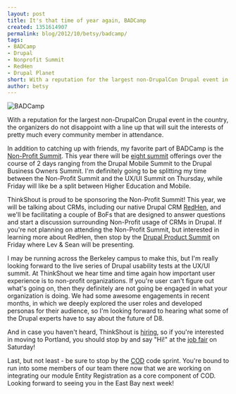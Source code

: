 ```yaml
---
layout: post
title: It's that time of year again, BADCamp
created: 1351614907
permalink: blog/2012/10/betsy/badcamp/
tags:
- BADCamp
- Drupal
- Nonprofit Summit
- RedHen
- Drupal Planet
short: With a reputation for the largest non-DrupalCon Drupal event in the country, the organizers do not disappoint with a line up that will suit the interests of pretty much every community member in attendance.
author: betsy
---
```

![BADCamp](http://2012.badcamp.net/sites/all/themes/baddercamp/logo.png)

With a reputation for the largest non-DrupalCon Drupal event in the country, the organizers do not disappoint with a line up that will suit the interests of pretty much every community member in attendance.  

In addition to catching up with friends, my favorite part of BADCamp is the [Non-Profit Summit](http://2012.badcamp.net/program/non-profit-summit).  This year there will be [eight summit](http://2012.badcamp.net/program/summits) offerings over the course of 2 days ranging from the Drupal Mobile Summit to the Drupal Business Owners Summit.  I'm definitely going to be splitting my time between the Non-Profit Summit and the UX/UI Summit on Thursday, while Friday will like be a split between Higher Education and Mobile.  

ThinkShout is proud to be sponsoring the Non-Profit Summit!  This year, we will be talking about CRMs, including our native Drupal CRM [RedHen](http://redhencrm.com/), and we'll be facilitating a couple of BoFs that are designed to answer questions and start a discussion surrounding Non-Profit usage of CRMs in Drupal.  If you're not planning on attending the Non-Profit Summit, but interested in learning more about RedHen, then stop by the [Drupal Product Summit](http://2012.badcamp.net/program/product-summit) on Friday where Lev & Sean will be presenting. 

I may be running across the Berkeley campus to make this, but I'm really looking forward to the live series of Drupal usability tests at the UX/UI summit.  At ThinkShout we hear time and time again how important user experience is to non-profit organizations.  If you're user can't figure out what's going on, then they definitely are not going be engaged in what your organization is doing.  We had some awesome engagements in recent months, in which we deeply explored the user roles and developed personas for their audience, so I'm looking forward to hearing what some of the Drupal experts have to say about the future of D8.  

And in case you haven't heard, ThinkShout is [hiring](http://thinkshout.com/blog/2012/09/betsy/thinkshout-hiring-senior-engineer), so if you're interested in moving to Portland, you should stop by and say "Hi!" at the [job fair](http://2012.badcamp.net/program/drupal-job-fair) on Saturday!

Last, but not least - be sure to stop by the [COD](http://drupal.org/project/cod) code sprint. You're bound to run into some members of our team there now that we are working on integrating our module Entity Registration  as a core component of COD.  Looking forward to seeing you in the East Bay next week!
